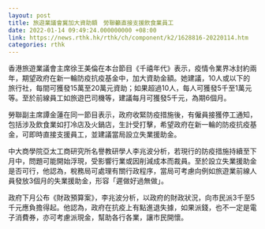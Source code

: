 ```yaml
---
layout: post
title: 旅遊業議會冀加大資助額　勞聯籲直接支援飲食業員工
date: 2022-01-14 09:49:24.000000000 +08:00
link: https://news.rthk.hk/rthk/ch/component/k2/1628816-20220114.htm
categories: rthk
---
```


香港旅遊業議會主席徐王美倫在本台節目《千禧年代》表示，疫情令業界冰封約兩年，期望政府在新一輪防疫抗疫基金中，加大資助金額。她建議，10人或以下的旅行社，每間可獲發15萬至20萬元資助；如果超過10人，每人可獲發5千至1萬元等。至於前線員工如旅遊巴司機等，建議每月可獲發5千元，為期6個月。

勞聯副主席譚金蓮在同一節目表示，政府收緊防疫措施後，有僱員接獲停工通知，包括涉及飲食業如打冷店及火鍋店，生計受打擊，希望政府在新一輪的防疫抗疫基金，可即時直接支援員工，並建議當局設立失業援助金。

中大商學院亞太工商研究所名譽教研學人李兆波分析，若現行的防疫措施持續至下月中，問題可能開始浮現，受影響行業或因削減成本而裁員。至於設立失業援助金是否可行，他認為，稅務局可處理有關行政程序，當局可考慮向例如旅遊業前線人員發放3個月的失業援助金，形容「遲做好過無做」。

政府下月公布《財政預算案》，李兆波分析，以政府的財政狀況，向市民派3千至5千元應負擔得起。他認為，政府在抗疫上有點進退失據，如果派錢，也不一定是電子消費券，亦可考慮派現金，幫助各行各業，讓市民開懷。
